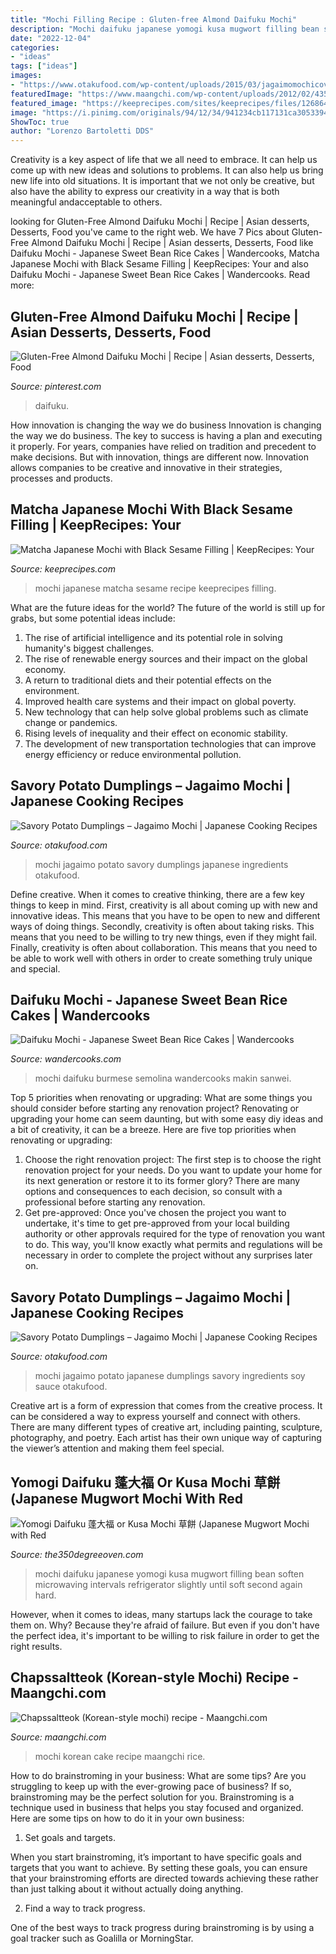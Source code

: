 ```yaml
---
title: "Mochi Filling Recipe : Gluten-free Almond Daifuku Mochi"
description: "Mochi daifuku japanese yomogi kusa mugwort filling bean soften microwaving intervals refrigerator slightly until soft second again hard"
date: "2022-12-04"
categories:
- "ideas"
tags: ["ideas"]
images:
- "https://www.otakufood.com/wp-content/uploads/2015/03/jagaimomochicover2.jpg"
featuredImage: "https://www.maangchi.com/wp-content/uploads/2012/02/43554.jpg"
featured_image: "https://keeprecipes.com/sites/keeprecipes/files/126864_1408733509_0.jpg"
image: "https://i.pinimg.com/originals/94/12/34/941234cb117131ca305339419da78393.jpg"
ShowToc: true
author: "Lorenzo Bartoletti DDS"
---
```



Creativity is a key aspect of life that we all need to embrace. It can help us come up with new ideas and solutions to problems. It can also help us bring new life into old situations. It is important that we not only be creative, but also have the ability to express our creativity in a way that is both meaningful andacceptable to others.

	

		
looking for Gluten-Free Almond Daifuku Mochi | Recipe | Asian desserts, Desserts, Food you've came to the right web. We have 7 Pics about Gluten-Free Almond Daifuku Mochi | Recipe | Asian desserts, Desserts, Food like Daifuku Mochi - Japanese Sweet Bean Rice Cakes | Wandercooks, Matcha Japanese Mochi with Black Sesame Filling | KeepRecipes: Your and also Daifuku Mochi - Japanese Sweet Bean Rice Cakes | Wandercooks. Read more:
		
    
## Gluten-Free Almond Daifuku Mochi | Recipe | Asian Desserts, Desserts, Food

<img loading=lazy src="https://i.pinimg.com/originals/94/12/34/941234cb117131ca305339419da78393.jpg" onerror="this.onerror=null;this.src='https://tse3.mm.bing.net/th?id=OIP.oYzkdK8eGZYhTNbG4bCAGAHaLP&amp;pid=15.1';" alt="Gluten-Free Almond Daifuku Mochi | Recipe | Asian desserts, Desserts, Food">

_Source: pinterest.com_

>daifuku. 

	

How innovation is changing the way we do business
Innovation is changing the way we do business. The key to success is having a plan and executing it properly. For years, companies have relied on tradition and precedent to make decisions. But with innovation, things are different now. Innovation allows companies to be creative and innovative in their strategies, processes and products.

    
## Matcha Japanese Mochi With Black Sesame Filling | KeepRecipes: Your

<img loading=lazy src="https://keeprecipes.com/sites/keeprecipes/files/126864_1408733509_0.jpg" onerror="this.onerror=null;this.src='https://tse2.mm.bing.net/th?id=OIP.wrBblePZyYNz711y5GrEnAHaFj&amp;pid=15.1';" alt="Matcha Japanese Mochi with Black Sesame Filling | KeepRecipes: Your">

_Source: keeprecipes.com_

>mochi japanese matcha sesame recipe keeprecipes filling. 

	

What are the future ideas for the world?
The future of the world is still up for grabs, but some potential ideas include: 
1. The rise of artificial intelligence and its potential role in solving humanity's biggest challenges. 
2. The rise of renewable energy sources and their impact on the global economy. 
3. A return to traditional diets and their potential effects on the environment. 
4. Improved health care systems and their impact on global poverty. 
5. New technology that can help solve global problems such as climate change or pandemics. 
6. Rising levels of inequality and their effect on economic stability. 
7. The development of new transportation technologies that can improve energy efficiency or reduce environmental pollution.

    
## Savory Potato Dumplings – Jagaimo Mochi | Japanese Cooking Recipes

<img loading=lazy src="https://www.otakufood.com/wp-content/uploads/2015/03/jagaimomochicover3.jpg" onerror="this.onerror=null;this.src='https://tse4.mm.bing.net/th?id=OIP.mSKvAGbFRNuXLfvRlVFKagHaE6&amp;pid=15.1';" alt="Savory Potato Dumplings – Jagaimo Mochi | Japanese Cooking Recipes">

_Source: otakufood.com_

>mochi jagaimo potato savory dumplings japanese ingredients otakufood. 

	

Define creative.
When it comes to creative thinking, there are a few key things to keep in mind. First, creativity is all about coming up with new and innovative ideas. This means that you have to be open to new and different ways of doing things. Secondly, creativity is often about taking risks. This means that you need to be willing to try new things, even if they might fail. Finally, creativity is often about collaboration. This means that you need to be able to work well with others in order to create something truly unique and special.

    
## Daifuku Mochi - Japanese Sweet Bean Rice Cakes | Wandercooks

<img loading=lazy src="https://www.wandercooks.com/wp-content/uploads/2015/05/daifuku-mochi-recipe-4.jpg" onerror="this.onerror=null;this.src='https://tse4.mm.bing.net/th?id=OIP.tTlBZsxmmazeaovXI6rmigHaLH&amp;pid=15.1';" alt="Daifuku Mochi - Japanese Sweet Bean Rice Cakes | Wandercooks">

_Source: wandercooks.com_

>mochi daifuku burmese semolina wandercooks makin sanwei. 

	

Top 5 priorities when renovating or upgrading: What are some things you should consider before starting any renovation project?
Renovating or upgrading your home can seem daunting, but with some easy diy ideas and a bit of creativity, it can be a breeze. Here are five top priorities when renovating or upgrading: 
1. Choose the right renovation project: The first step is to choose the right renovation project for your needs. Do you want to update your home for its next generation or restore it to its former glory? There are many options and consequences to each decision, so consult with a professional before starting any renovation. 
2. Get pre-approved: Once you've chosen the project you want to undertake, it's time to get pre-approved from your local building authority or other approvals required for the type of renovation you want to do. This way, you'll know exactly what permits and regulations will be necessary in order to complete the project without any surprises later on.

    
## Savory Potato Dumplings – Jagaimo Mochi | Japanese Cooking Recipes

<img loading=lazy src="https://www.otakufood.com/wp-content/uploads/2015/03/jagaimomochicover2.jpg" onerror="this.onerror=null;this.src='https://tse4.mm.bing.net/th?id=OIP.1iaicTjKosIumPffBlLWcQHaE6&amp;pid=15.1';" alt="Savory Potato Dumplings – Jagaimo Mochi | Japanese Cooking Recipes">

_Source: otakufood.com_

>mochi jagaimo potato japanese dumplings savory ingredients soy sauce otakufood. 

	

Creative art is a form of expression that comes from the creative process. It can be considered a way to express yourself and connect with others. There are many different types of creative art, including painting, sculpture, photography, and poetry. Each artist has their own unique way of capturing the viewer’s attention and making them feel special.

    
## Yomogi Daifuku 蓬大福 Or Kusa Mochi 草餅 (Japanese Mugwort Mochi With Red

<img loading=lazy src="http://www.the350degreeoven.com/wp-content/uploads/2012/06/DSC_0156fix.jpg" onerror="this.onerror=null;this.src='https://tse1.mm.bing.net/th?id=OIP.Qg0P-wIQmtxtioIcVFAghwHaE7&amp;pid=15.1';" alt="Yomogi Daifuku 蓬大福 or Kusa Mochi 草餅 (Japanese Mugwort Mochi with Red">

_Source: the350degreeoven.com_

>mochi daifuku japanese yomogi kusa mugwort filling bean soften microwaving intervals refrigerator slightly until soft second again hard. 

	

However, when it comes to ideas, many startups lack the courage to take them on. Why? Because they're afraid of failure. But even if you don't have the perfect idea, it's important to be willing to risk failure in order to get the right results.

    
## Chapssaltteok (Korean-style Mochi) Recipe - Maangchi.com

<img loading=lazy src="https://www.maangchi.com/wp-content/uploads/2012/02/43554.jpg" onerror="this.onerror=null;this.src='https://tse1.mm.bing.net/th?id=OIP.1v1RnqlzN2C7k0_Ek1fasAHaEK&amp;pid=15.1';" alt="Chapssaltteok (Korean-style mochi) recipe - Maangchi.com">

_Source: maangchi.com_

>mochi korean cake recipe maangchi rice. 

	

How to do brainstroming in your business: What are some tips?
Are you struggling to keep up with the ever-growing pace of business? If so, brainstroming may be the perfect solution for you. Brainstroming is a technique used in business that helps you stay focused and organized. Here are some tips on how to do it in your own business: 
1. Set goals and targets.

When you start brainstroming, it’s important to have specific goals and targets that you want to achieve. By setting these goals, you can ensure that your brainstroming efforts are directed towards achieving these rather than just talking about it without actually doing anything. 

2. Find a way to track progress.

One of the best ways to track progress during brainstroming is by using a goal tracker such as Goalilla or MorningStar.

